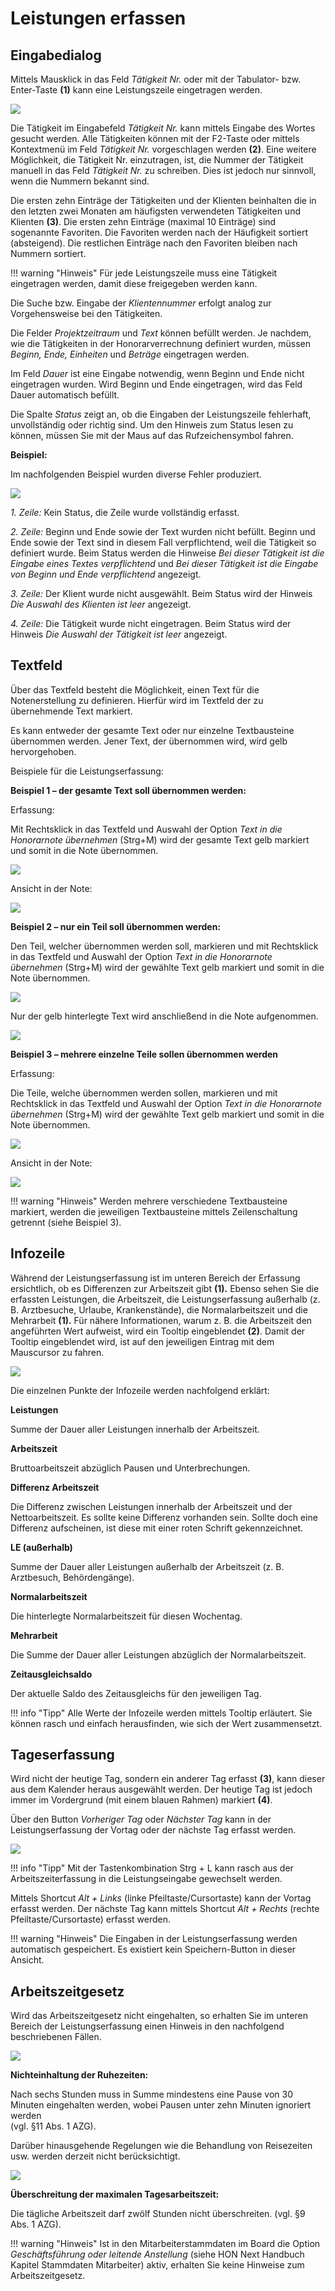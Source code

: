 # Leistungen erfassen

## Eingabedialog

Mittels Mausklick in das Feld *Tätigkeit Nr.* oder mit der Tabulator-
bzw. Enter-Taste **(1)** kann eine Leistungszeile eingetragen werden.

![](<img/image23.png>)

Die Tätigkeit im Eingabefeld *Tätigkeit Nr.* kann mittels Eingabe des
Wortes gesucht werden. Alle Tätigkeiten können mit der F2-Taste oder
mittels Kontextmenü im Feld *Tätigkeit Nr.* vorgeschlagen werden
**(2)**. Eine weitere Möglichkeit, die Tätigkeit Nr. einzutragen, ist, die
Nummer der Tätigkeit manuell in das Feld *Tätigkeit Nr.* zu schreiben.
Dies ist jedoch nur sinnvoll, wenn die Nummern bekannt sind.

Die ersten zehn Einträge der Tätigkeiten und der Klienten beinhalten die
in den letzten zwei Monaten am häufigsten verwendeten Tätigkeiten und
Klienten **(3)**. Die ersten zehn Einträge (maximal 10 Einträge) sind
sogenannte Favoriten. Die Favoriten werden nach der Häufigkeit sortiert
(absteigend). Die restlichen Einträge nach den Favoriten bleiben nach
Nummern sortiert.

!!! warning "Hinweis"
    Für jede Leistungszeile muss eine Tätigkeit eingetragen werden, damit
    diese freigegeben werden kann.

Die Suche bzw. Eingabe der *Klientennummer* erfolgt analog zur
Vorgehensweise bei den Tätigkeiten.

Die Felder *Projektzeitraum* und *Text* können befüllt werden. Je
nachdem, wie die Tätigkeiten in der Honorarverrechnung definiert wurden,
müssen *Beginn, Ende, Einheiten* und *Beträge* eingetragen werden.

Im Feld *Dauer* ist eine Eingabe notwendig, wenn Beginn und Ende nicht
eingetragen wurden. Wird Beginn und Ende eingetragen, wird das Feld
Dauer automatisch befüllt.

Die Spalte *Status* zeigt an, ob die Eingaben der Leistungszeile
fehlerhaft, unvollständig oder richtig sind. Um den Hinweis zum Status
lesen zu können, müssen Sie mit der Maus auf das Rufzeichensymbol
fahren.

**Beispiel:**

Im nachfolgenden Beispiel wurden diverse Fehler produziert.

![](<img/image24.png>)

*1. Zeile:* Kein Status, die Zeile wurde vollständig erfasst.

*2. Zeile:* Beginn und Ende sowie der Text wurden nicht befüllt. Beginn
und Ende sowie der Text sind in diesem Fall verpflichtend, weil die
Tätigkeit so definiert wurde. Beim Status werden die Hinweise *Bei
dieser Tätigkeit ist die Eingabe eines Textes verpflichtend* und *Bei
dieser Tätigkeit ist die Eingabe von Beginn und Ende verpflichtend*
angezeigt.

*3. Zeile:* Der Klient wurde nicht ausgewählt. Beim Status wird der
Hinweis *Die Auswahl des Klienten ist leer* angezeigt.

*4. Zeile:* Die Tätigkeit wurde nicht eingetragen. Beim Status wird der
Hinweis *Die Auswahl der Tätigkeit ist leer* angezeigt.

## Textfeld

Über das Textfeld besteht die Möglichkeit, einen Text für die
Notenerstellung zu definieren. Hierfür wird im Textfeld der zu
übernehmende Text markiert.

Es kann entweder der gesamte Text oder nur einzelne Textbausteine
übernommen werden. Jener Text, der übernommen wird, wird gelb
hervorgehoben.

Beispiele für die Leistungserfassung:

**Beispiel 1 – der gesamte Text soll übernommen werden:**

Erfassung:

Mit Rechtsklick in das Textfeld und Auswahl der Option *Text in die
Honorarnote übernehmen* (Strg+M) wird der gesamte Text gelb markiert
und somit in die Note übernommen.

![](<img/image25.png>)

Ansicht in der Note:

![](<img/image26.png>)

**Beispiel 2 – nur ein Teil soll übernommen werden:**

Den Teil, welcher übernommen werden soll, markieren und mit Rechtsklick
in das Textfeld und Auswahl der Option *Text in die Honorarnote
übernehmen* (Strg+M) wird der gewählte Text gelb markiert und somit in
die Note übernommen.

![](<img/image27.png>)

Nur der gelb hinterlegte Text wird anschließend in die Note aufgenommen.

![](<img/image28.png>)

**Beispiel 3 – mehrere einzelne Teile sollen übernommen werden**

Erfassung:

Die Teile, welche übernommen werden sollen, markieren und mit Rechtsklick
in das Textfeld und Auswahl der Option *Text in die Honorarnote
übernehmen* (Strg+M) wird der gewählte Text gelb markiert und somit in
die Note übernommen.

![](<img/image29.png>)

Ansicht in der Note:

![](<img/image30.png>)

!!! warning "Hinweis"
    Werden mehrere verschiedene Textbausteine markiert, werden die
    jeweiligen Textbausteine mittels Zeilenschaltung getrennt (siehe
    Beispiel 3).

## Infozeile

Während der Leistungserfassung ist im unteren Bereich der Erfassung
ersichtlich, ob es Differenzen zur Arbeitszeit gibt **(1).** Ebenso
sehen Sie die erfassten Leistungen, die Arbeitszeit, die
Leistungserfassung außerhalb (z. B. Arztbesuche, Urlaube, Krankenstände),
die Normalarbeitszeit und die Mehrarbeit **(1).** Für nähere
Informationen, warum z. B. die Arbeitszeit den angeführten Wert aufweist,
wird ein Tooltip eingeblendet **(2)**. Damit der Tooltip eingeblendet
wird, ist auf den jeweiligen Eintrag mit dem Mauscursor zu fahren.

![](<img/image34.png>)

Die einzelnen Punkte der Infozeile werden nachfolgend erklärt:

**Leistungen**

Summe der Dauer aller Leistungen innerhalb der Arbeitszeit.

**Arbeitszeit**

Bruttoarbeitszeit abzüglich Pausen und Unterbrechungen.

**Differenz Arbeitszeit**

Die Differenz zwischen Leistungen innerhalb der Arbeitszeit und der
Nettoarbeitszeit. Es sollte keine Differenz vorhanden sein. Sollte
doch eine Differenz aufscheinen, ist diese mit einer roten Schrift
gekennzeichnet.

**LE (außerhalb)**

Summe der Dauer aller Leistungen außerhalb der Arbeitszeit (z. B.
Arztbesuch, Behördengänge).

**Normalarbeitszeit**

Die hinterlegte Normalarbeitszeit für diesen Wochentag.

**Mehrarbeit**

Die Summe der Dauer aller Leistungen abzüglich der Normalarbeitszeit.

**Zeitausgleichsaldo**

Der aktuelle Saldo des Zeitausgleichs für den jeweiligen Tag.

!!! info "Tipp"
    Alle Werte der Infozeile werden mittels Tooltip erläutert. Sie können
    rasch und einfach herausfinden, wie sich der Wert zusammensetzt.

## Tageserfassung

Wird nicht der heutige Tag, sondern ein anderer Tag erfasst **(3)**,
kann dieser aus dem Kalender heraus ausgewählt werden. Der heutige Tag
ist jedoch immer im Vordergrund (mit einem blauen Rahmen) markiert
**(4)**.

Über den Button *Vorheriger Tag* oder *Nächster Tag* kann in der
Leistungserfassung der Vortag oder der nächste Tag erfasst werden.

![](<img/image35.png>)

!!! info "Tipp"
    Mit der Tastenkombination Strg + L kann rasch aus der
    Arbeitszeiterfassung in die Leistungseingabe gewechselt werden.

Mittels Shortcut *Alt + Links* (linke Pfeiltaste/Cursortaste) kann der
Vortag erfasst werden. Der nächste Tag kann mittels Shortcut *Alt +
Rechts* (rechte Pfeiltaste/Cursortaste) erfasst werden.

!!! warning "Hinweis"
    Die Eingaben in der Leistungserfassung werden automatisch gespeichert.
    Es existiert kein Speichern-Button in dieser Ansicht.

## Arbeitszeitgesetz

Wird das Arbeitszeitgesetz nicht eingehalten, so erhalten Sie im unteren
Bereich der Leistungserfassung einen Hinweis in den nachfolgend
beschriebenen Fällen.

![](<img/image36.png>)

**Nichteinhaltung der Ruhezeiten:**

Nach sechs Stunden muss in Summe mindestens eine Pause von 30 Minuten
eingehalten werden, wobei Pausen unter zehn Minuten ignoriert werden  
(vgl. §11 Abs. 1 AZG).

Darüber hinausgehende Regelungen wie die Behandlung von Reisezeiten
usw. werden derzeit nicht berücksichtigt.

![](<img/image37.png>)

**Überschreitung der maximalen Tagesarbeitszeit:**

Die tägliche Arbeitszeit darf zwölf Stunden nicht überschreiten. (vgl.
§9 Abs. 1 AZG).

!!! warning "Hinweis"
    Ist in den Mitarbeiterstammdaten im Board die Option *Geschäftsführung
    oder leitende Anstellung* (siehe HON Next Handbuch Kapitel Stammdaten
    Mitarbeiter) aktiv, erhalten Sie keine Hinweise zum Arbeitszeitgesetz.
